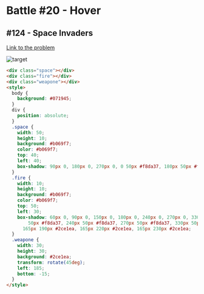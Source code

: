 # Battle #20 - Hover

## #124 - Space Invaders

[Link to the problem](https://cssbattle.dev/play/124)

![target](https://cssbattle.dev/targets/124.png)

```html
<div class="space"></div>
<div class="fire"></div>
<div class="weapone"></div>
<style>
  body {
    background: #071945;
  }
  div {
    position: absolute;
  }
  .space {
    width: 50;
    height: 10;
    background: #b069f7;
    color: #b069f7;
    top: 40;
    left: 40;
    box-shadow: 90px 0, 180px 0, 270px 0, 0 50px #f8da37, 180px 50px #f8da37, 270px 50px #f8da37;
  }
  .fire {
    width: 10;
    height: 10;
    background: #b069f7;
    color: #b069f7;
    top: 50;
    left: 30;
    box-shadow: 60px 0, 90px 0, 150px 0, 180px 0, 240px 0, 270px 0, 330px 0, 0 50px #f8da37, 60px 50px #f8da37, 180px
        50px #f8da37, 240px 50px #f8da37, 270px 50px #f8da37, 330px 50px #f8da37, 165px 160px #2ce1ea,
      165px 190px #2ce1ea, 165px 220px #2ce1ea, 165px 230px #2ce1ea;
  }
  .weapone {
    width: 30;
    height: 30;
    background: #2ce1ea;
    transform: rotate(45deg);
    left: 185;
    bottom: -15;
  }
</style>
```
